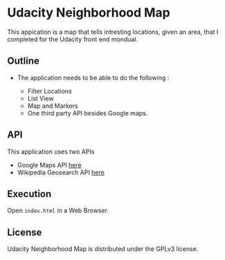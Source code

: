 # Udacity Neighborhood Map

This appication is a map that tells intresting locations, given an area, that I completed for the Udacity front end mondual.

## Outline

- The application needs to be able to do the following :

  - Filter Locations
  - List View
  - Map and Markers
  - One third party API besides Google maps.

## API

This application uses two APIs

* Google Maps API [here]("https://developers.google.com/maps/")
* Wikipedia Geosearch API [here]("https://www.mediawiki.org/wiki/API:Showing_nearby_wiki_information")

## Execution

Open `index.html` in a Web Browser.


## License

Udacity Neighborhood Map is distributed under the GPLv3 license.
